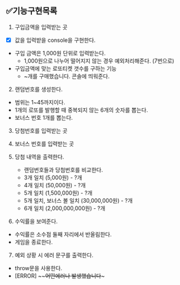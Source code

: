 ## ✅기능구현목록
1. 구입금액을 입력받는 곳
  - [x] 값을 입력받을 console을 구현한다. 
  - 구입 금액은 1,000원 단위로 입력받는다.
    - 1,000원으로 나누어 떨어지지 않는 경우 예외처리해준다. (7번으로)
  - 구입금액에 맞는 로또티켓 갯수를 구하는 기능
    - ~개를 구매했습니다. 콘솔에 띄워준다.

2. 랜덤번호를 생성한다.
  - 범위는 1~45까지이다.
  - 1개의 로또를 발행할 때 중복되지 않는 6개의 숫자를 뽑는다.
  - 보너스 번호 1개를 뽑는다.
  
3. 당첨번호를 입력받는 곳


4. 보너스 번호를 입력받는 곳

5. 당첨 내역을 출력한다.
   - 랜덤번호들과 당첨번호를 비교한다.
    - 3개 일치 (5,000원) - ?개
    - 4개 일치 (50,000원) - ?개
    - 5개 일치 (1,500,000원) - ?개
    - 5개 일치, 보너스 볼 일치 (30,000,000원) - ?개
    - 6개 일치 (2,000,000,000원) - ?개

6. 수익률을 보여준다.
  - 수익률은 소수점 둘째 자리에서 반올림한다.
  - 게임을 종료한다.

7. 예외 상황 시 에러 문구를 출력한다.
  - throw문을 사용한다.
  - [ERROR] ~~~~어떤에러나 발생했습니다~~~

